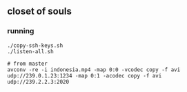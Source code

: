 ## closet of souls

### running
```
./copy-ssh-keys.sh
./listen-all.sh

# from master 
avconv -re -i indonesia.mp4 -map 0:0 -vcodec copy -f avi udp://239.0.1.23:1234 -map 0:1 -acodec copy -f avi udp://239.2.2.3:2020
```